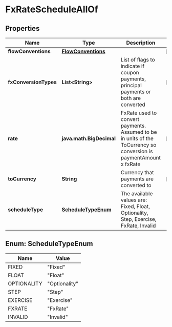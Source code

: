 

# FxRateScheduleAllOf


## Properties

Name | Type | Description | Notes
------------ | ------------- | ------------- | -------------
**flowConventions** | [**FlowConventions**](FlowConventions.md) |  |  [optional]
**fxConversionTypes** | **List&lt;String&gt;** | List of flags to indicate if coupon payments, principal payments or both are converted |  [optional]
**rate** | **java.math.BigDecimal** | FxRate used to convert payments. Assumed to be in units of the ToCurrency so conversion is paymentAmount x fxRate |  [optional]
**toCurrency** | **String** | Currency that payments are converted to |  [optional]
**scheduleType** | [**ScheduleTypeEnum**](#ScheduleTypeEnum) | The available values are: Fixed, Float, Optionality, Step, Exercise, FxRate, Invalid | 



## Enum: ScheduleTypeEnum

Name | Value
---- | -----
FIXED | &quot;Fixed&quot;
FLOAT | &quot;Float&quot;
OPTIONALITY | &quot;Optionality&quot;
STEP | &quot;Step&quot;
EXERCISE | &quot;Exercise&quot;
FXRATE | &quot;FxRate&quot;
INVALID | &quot;Invalid&quot;




